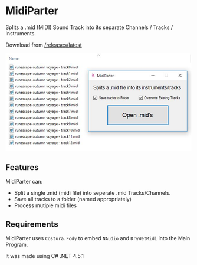 # MidiParter
Splits a .mid (MIDI) Sound Track into its separate Channels / Tracks / Instruments.

Download from [/releases/latest](https://github.com/PoxyDoxy/MidiParter/releases/latest)

![MidiParter in use](Images%20and%20Icons/midiparter_picture2.JPG)

## Features
MidiParter can:
 - Split a single .mid (midi file) into seperate .mid Tracks/Channels.
 - Save all tracks to a folder (named appropriately)
 - Process mutiple midi files

## Requirements
MidiParter uses `Costura.Fody` to embed `NAudio` and `DryWetMidi` into the Main Program. 

It was made using C# .NET 4.5.1
